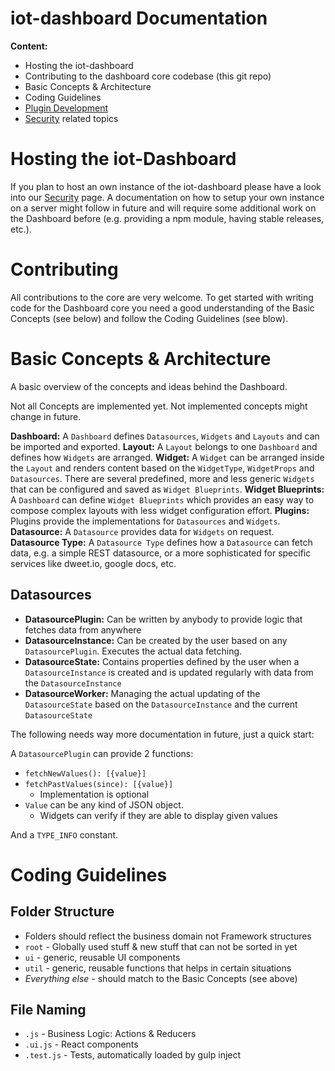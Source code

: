 # iot-dashboard Documentation

**Content:**

* Hosting the iot-dashboard
* Contributing to the dashboard core codebase (this git repo)
* Basic Concepts & Architecture
* Coding Guidelines
* [Plugin Development](pluginDevelopment.md)
* [Security](security.md) related topics

# Hosting the iot-Dashboard
If you plan to host an own instance of the iot-dashboard please have a look into our [Security](Security) page. A documentation on how to setup your own instance on a server might follow in future and will require some additional work on the Dashboard before (e.g. providing a npm module, having stable releases, etc.).

# Contributing
All contributions to the core are very welcome. To get started with writing code for the Dashboard core you need a good understanding of the Basic Concepts (see below) and follow the Coding Guidelines (see blow).

# Basic Concepts & Architecture
A basic overview of the concepts and ideas behind the Dashboard.

Not all Concepts are implemented yet. Not implemented concepts might change in future.

**Dashboard:** A `Dashboard` defines `Datasources`, `Widgets` and `Layouts` and can be imported and exported.
**Layout:** A `Layout` belongs to one `Dashboard` and defines how `Widgets` are arranged.
**Widget:** A `Widget` can be arranged inside the `Layout` and renders content based on the `WidgetType`, `WidgetProps` and `Datasources`.
There are several predefined, more and less generic `Widgets` that can be configured and saved as `Widget Blueprints`.
**Widget Blueprints:** A `Dashboard` can define `Widget Blueprints` which provides an easy way to compose complex layouts with less widget configuration effort.
**Plugins:** Plugins provide the implementations for `Datasources` and `Widgets`.
**Datasource:** A `Datasource` provides data for `Widgets` on request.
**Datasource Type:** A `Datasource Type` defines how a `Datasource` can fetch data,
e.g. a simple REST datasource, or a more sophisticated for specific services like dweet.io, google docs, etc.

## Datasources

* **DatasourcePlugin:** Can be written by anybody to provide logic that fetches data from anywhere
* **DatasourceInstance:** Can be created by the user based on any `DatasourcePlugin`. Executes the actual data fetching.
* **DatasourceState:** Contains properties defined by the user when a `DatasourceInstance` is created
 and is updated regularly with data from the `DatasourceInstance`
* **DatasourceWorker:** Managing the actual updating of the `DatasourceState` based on the `DatasourceInstance` and the current `DatasourceState`

The following needs way more documentation in future, just a quick start:

A `DatasourcePlugin` can provide 2 functions:
* `fetchNewValues(): [{value}]`
* `fetchPastValues(since): [{value}]`
  * Implementation is optional
* `Value` can be any kind of JSON object.
    * Widgets can verify if they are able to display given values

And a `TYPE_INFO` constant.

# Coding Guidelines

## Folder Structure

* Folders should reflect the business domain not Framework structures
* `root` - Globally used stuff & new stuff that can not be sorted in yet
* `ui` - generic, reusable UI components
* `util` - generic, reusable functions that helps in certain situations
* *Everything else* - should match to the Basic Concepts (see above)

## File Naming

* `.js` - Business Logic: Actions & Reducers
* `.ui.js` - React components
* `.test.js` - Tests, automatically loaded by gulp inject
